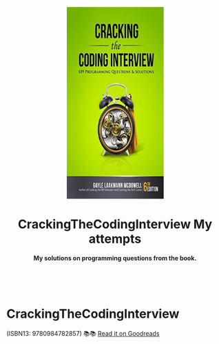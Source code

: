 <div align="center">
    <img src="cover.jpg" width="225" height="445">
    <h1>CrackingTheCodingInterview My attempts</h1>
    <p>
    <b>My solutions on programming questions from the book.</b>
    </p>
    <br>
    <br>
    <br>    
</div>

# CrackingTheCodingInterview

(ISBN13: 9780984782857) 📚📚
[Read it on Goodreads](https://www.goodreads.com/book/show/25707092-cracking-the-coding-interview)

